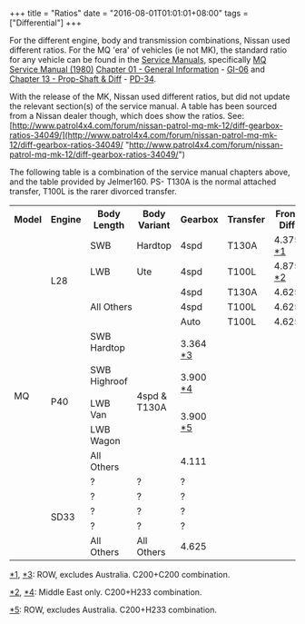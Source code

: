 +++
title = "Ratios"
date = "2016-08-01T01:01:01+08:00"
tags = ["Differential"]
+++

For the different engine, body and transmission combinations, Nissan used different ratios. For the MQ 'era' of vehicles (ie not MK), the standard ratio for any vehicle can be found in the [Service Manuals](/service-manuals/), specifically [MQ Service Manual (1980)](/service-manuals/mq-service-manual-1980/) [Chapter 01 - General Information](/service-manuals/mq-service-manual-1980/chapter-01-general-information/) - [GI-06](/service-manuals/mq-service-manual-1980/chapter-01-general-information/gi-06.jpg/) and [Chapter 13 - Prop-Shaft & Diff](/service-manuals/mq-service-manual-1980/chapter-13-prop-shaft-diff/) - [PD-34](/service-manuals/mq-service-manual-1980/chapter-13-prop-shaft-diff/pd-34.jpg/).

With the release of the MK, Nissan used different ratios, but did not update the relevant section(s) of the service manual. A table has been sourced from a Nissan dealer though, which does show the ratios. See: [http://www.patrol4x4.com/forum/nissan-patrol-mq-mk-12/diff-gearbox-ratios-34049/](http://www.patrol4x4.com/forum/nissan-patrol-mq-mk-12/diff-gearbox-ratios-34049/ "http://www.patrol4x4.com/forum/nissan-patrol-mq-mk-12/diff-gearbox-ratios-34049/")

The following table is a combination of the service manual chapters above, and the table provided by Jelmer160.
PS- T130A is the normal attached transfer, T100L is the rarer divorced transfer.

<table>
    <tbody>
        <tr>
            <th>Model</th>
            <th>Engine</th>
            <th>Body Length</th>
            <th>Body Variant</th>
            <th>Gearbox</th>
            <th>Transfer</th>
            <th>Front Diff</th>
            <th>Rear Diff</th>
            <th>Ratio</th>
            <th>Notes</th>
        </tr>
        <tr>
            <td rowspan="16">MQ</td>
            <td rowspan="5">L28</td>
            <td>SWB</td>
            <td>Hardtop</td>
            <td>4spd</td>
            <td>T130A</td>
            <td>4.375 <a id="fnt__1" class="fn_top" href="#1" name="fnt__1">*1</a>
            </td>
            <td>&nbsp;</td>
            <td>&nbsp;</td>
            <td>&nbsp;</td>
        </tr>
        <tr>
            <td>LWB</td>
            <td>Ute</td>
            <td>4spd</td>
            <td>T100L</td>
            <td>4.875 <a id="fnt__2" class="fn_top" href="#2" name="fnt__2">*2</a>
            </td>
            <td>&nbsp;</td>
            <td>&nbsp;</td>
            <td>&nbsp;</td>
        </tr>
        <tr>
            <td colspan="2" rowspan="3">All Others</td>
            <td>4spd</td>
            <td>T130A</td>
            <td>4.625</td>
            <td>&nbsp;</td>
            <td>&nbsp;</td>
            <td>&nbsp;</td>
        </tr>
        <tr>
            <td>4spd</td>
            <td>T100L</td>
            <td>4.625</td>
            <td>&nbsp;</td>
            <td>&nbsp;</td>
            <td>&nbsp;</td>
        </tr>
        <tr>
            <td>Auto</td>
            <td>T100L</td>
            <td>4.625</td>
            <td>&nbsp;</td>
            <td>&nbsp;</td>
            <td>&nbsp;</td>
        </tr>
        <tr>
            <td rowspan="6">P40</td>
            <td>SWB Hardtop</td>
            <td rowspan="6">4spd &amp; T130A</td>
            <td rowspan="2">3.364 <a id="fnt__3" class="fn_top" href="#3" name="fnt__3">*3</a>
            </td>
            <td>&nbsp;</td>
            <td>&nbsp;</td>
            <td>&nbsp;</td>
            <td>&nbsp;</td>
            <td>&nbsp;</td>
        </tr>
        <tr>
            <td rowspan="2">SWB Highroof</td>
            <td>&nbsp;</td>
            <td>&nbsp;</td>
            <td>&nbsp;</td>
            <td>&nbsp;</td>
            <td>&nbsp;</td>
        </tr>
        <tr>
            <td>3.900 <a id="fnt__4" class="fn_top" href="#4" name="fnt__4">*4</a>
            </td>
            <td>&nbsp;</td>
            <td>&nbsp;</td>
            <td>&nbsp;</td>
            <td>&nbsp;</td>
            <td>&nbsp;</td>
        </tr>
        <tr>
            <td>LWB Van</td>
            <td rowspan="2">3.900 <a id="fnt__5" class="fn_top" href="#5" name="fnt__5">*5</a>
            </td>
            <td>&nbsp;</td>
            <td>&nbsp;</td>
            <td>&nbsp;</td>
            <td>&nbsp;</td>
            <td>&nbsp;</td>
        </tr>
        <tr>
            <td>LWB Wagon</td>
            <td>&nbsp;</td>
            <td>&nbsp;</td>
            <td>&nbsp;</td>
            <td>&nbsp;</td>
            <td>&nbsp;</td>
        </tr>
        <tr>
            <td>All Others</td>
            <td>4.111</td>
            <td>&nbsp;</td>
            <td>&nbsp;</td>
            <td>&nbsp;</td>
            <td>&nbsp;</td>
            <td>&nbsp;</td>
        </tr>
        <tr>
            <td rowspan="5">SD33</td>
            <td>?</td>
            <td>?</td>
            <td>?</td>
            <td>&nbsp;</td>
            <td>&nbsp;</td>
            <td>&nbsp;</td>
            <td>&nbsp;</td>
            <td>&nbsp;</td>
        </tr>
        <tr>
            <td>?</td>
            <td>?</td>
            <td>?</td>
            <td>&nbsp;</td>
            <td>&nbsp;</td>
            <td>&nbsp;</td>
            <td>&nbsp;</td>
            <td>&nbsp;</td>
        </tr>
        <tr>
            <td>?</td>
            <td>?</td>
            <td>?</td>
            <td>&nbsp;</td>
            <td>&nbsp;</td>
            <td>&nbsp;</td>
            <td>&nbsp;</td>
            <td>&nbsp;</td>
        </tr>
        <tr>
            <td>?</td>
            <td>?</td>
            <td>?</td>
            <td>&nbsp;</td>
            <td>&nbsp;</td>
            <td>&nbsp;</td>
            <td>&nbsp;</td>
            <td>&nbsp;</td>
        </tr>
        <tr>
            <td>All Others</td>
            <td>All Others</td>
            <td>4.625</td>
            <td>&nbsp;</td>
            <td>&nbsp;</td>
            <td>&nbsp;</td>
            <td>&nbsp;</td>
            <td>&nbsp;</td>
        </tr>
    </tbody>
</table>

[*1](#1), [*3](#3): ROW, excludes Australia. C200+C200 combination.

[*2](#2), [*4](#4): Middle East only. C200+H233 combination.

[*5](#5): ROW, excludes Australia. C200+H233 combination.
